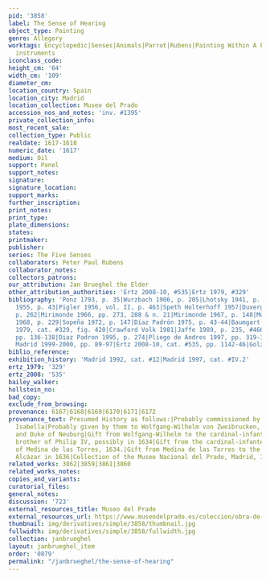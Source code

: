 ```yaml
---
pid: '3858'
label: The Sense of Hearing
object_type: Painting
genre: Allegory
worktags: Encyclopedic|Senses|Animals|Parrot|Rubens|Painting Within A Painting|Mariemont|Landscape|Musical
  instruments
iconclass_code:
height_cm: '64'
width_cm: '109'
diameter_cm:
location_country: Spain
location_city: Madrid
location_collection: Museo del Prado
accession_nos_and_notes: 'inv. #1395'
private_collection_info:
most_recent_sale:
collection_type: Public
realdate: 1617-1618
numeric_date: '1617'
medium: Oil
support: Panel
support_notes:
signature:
signature_location:
support_marks:
further_inscription:
print_notes:
print_type:
plate_dimensions:
states:
printmaker:
publisher:
series: The Five Senses
collaborators: Peter Paul Rubens
collaborator_notes:
collectors_patrons:
our_attribution: Jan Brueghel the Elder
other_attribution_authorities: 'Ertz 2008-10, #535|Ertz 1979, #329'
bibliography: 'Ponz 1793, p. 35|Wurzbach 1906, p. 205|Lhotsky 1941, p. 234|Maeyer
  1955, p. 43|Pigler 1956, vol. II, p. 463|Speth Holterhoff 1957|Duverger 1957-58,
  p. 262|Mirimonde 1966, pp. 273, 288 & n. 21|Mirimonde 1967, p. 148|Muller-Hofstede
  1968, p. 229|Sopeña 1972, p. 147|Díaz Padrón 1975, p. 43-44|Baumgart 1978, p. 130|Ertz
  1979, cat. #329, fig. 420|Crawford Volk 1981|Jaffe 1989, p. 235, #466|Madrid 1992,
  pp. 136-138|Diaz Padron 1995, p. 274|Pliego de Andres 1997, pp. 319-328|Welzel in
  Madrid 1999-2000, pp. 89-97|Ertz 2008-10, cat. #535, pp. 1142-46|Golz 2008'
biblio_reference:
exhibition_history: 'Madrid 1992, cat. #12|Madrid 1997, cat. #IV.2'
ertz_1979: '329'
ertz_2008: '535'
bailey_walker:
hollstein_no:
bad_copy:
exclude_from_browsing:
provenance: 6167|6168|6169|6170|6171|6172
provenance_text: Presumed History as follows:|Probably commissioned by Albert and
  Isabella|Probably given by them to Wolfgang-Wilhelm von Zweibrucken, Count Palatine
  and Duke of Neuburg|Gift from Wolfgang-Wilhelm to the cardinal-infante Ferdinand,
  brother of Philip IV, possibly in 1634|Gift from the cardinal-infante to the Duke
  of Medina de las Torres, 1634.|Gift from Medina de las Torres to the King; in the
  Alcázar in 1636|Collection of the Museo Nacional del Prado, Madrid, 1819.
related_works: 3862|3859|3861|3860
related_works_notes:
copies_and_variants:
curatorial_files:
general_notes:
discussion: '723'
external_resources_title: Museo del Prado
external_resources_url: https://www.museodelprado.es/coleccion/obra-de-arte/el-oido/074adedf-40f0-476f-b132-fe450e71e0f3
thumbnail: img/derivatives/simple/3858/thumbnail.jpg
fullwidth: img/derivatives/simple/3858/fullwidth.jpg
collection: janbrueghel
layout: janbrueghel_item
order: '0879'
permalink: "/janbrueghel/the-sense-of-hearing"
---
```

